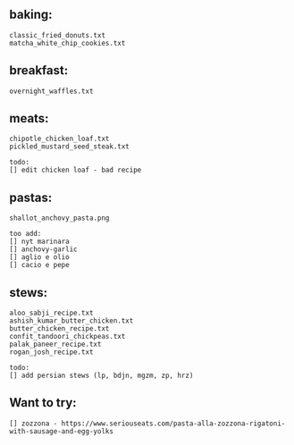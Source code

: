 ## baking:
	classic_fried_donuts.txt
	matcha_white_chip_cookies.txt

## breakfast:
	overnight_waffles.txt

## meats:
	chipotle_chicken_loaf.txt
	pickled_mustard_seed_steak.txt

	todo:
	[] edit chicken loaf - bad recipe

## pastas:
	shallot_anchovy_pasta.png

	too add:
	[] nyt marinara
	[] anchovy-garlic
	[] aglio e olio
	[] cacio e pepe
	

## stews:
	aloo_sabji_recipe.txt
	ashish_kumar_butter_chicken.txt
	butter_chicken_recipe.txt
	confit_tandoori_chickpeas.txt
	palak_paneer_recipe.txt
	rogan_josh_recipe.txt

	todo:
	[] add persian stews (lp, bdjn, mgzm, zp, hrz)




## Want to try:
	[] zozzona - https://www.seriouseats.com/pasta-alla-zozzona-rigatoni-with-sausage-and-egg-yolks
	
